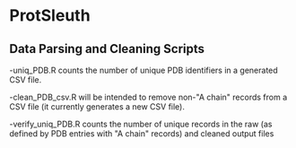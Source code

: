 # ProtSleuth
## Data Parsing and Cleaning Scripts
-uniq_PDB.R counts the number of unique PDB identifiers in a generated CSV file.

-clean_PDB_csv.R will be intended to remove non-"A chain" records from a CSV file (it currently generates a new CSV file). 

-verify_uniq_PDB.R counts the number of unique records in the raw (as defined by PDB entries with "A chain" records) and cleaned output files
